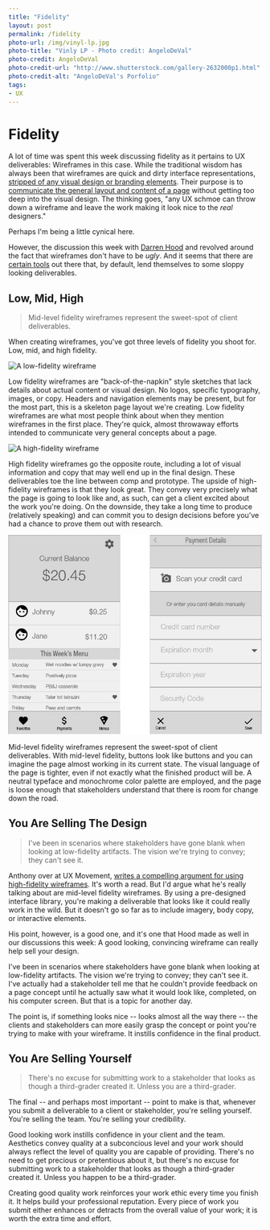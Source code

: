 ```yaml
---
title: "Fidelity"
layout: post
permalink: /fidelity
photo-url: /img/vinyl-lp.jpg
photo-title: "Vinly LP - Photo credit: AngeloDeVal"
photo-credit: AngeloDeVal
photo-credit-url: "http://www.shutterstock.com/gallery-2632000p1.html" 
photo-credit-alt: "AngeloDeVal's Porfolio"
tags:
- UX
---
```


# Fidelity

A lot of time was spent this week discussing fidelity as it pertains to UX deliverables: Wireframes in this case. While the traditional wisdom has always been that wireframes are quick and dirty interface representations, [stripped of any visual design or branding elements](http://theuxreview.co.uk/wireframes-beginners-guide/). Their purpose is to [communicate the general layout and content of a page](https://medium.com/@danritz/wireframes-a-good-communication-tool-a-poor-design-tool-1bc64b033962#.xbomavigp) without getting too deep into the visual design. The thinking goes, "any UX schmoe can throw down a wireframe and leave the work making it look nice to the *real* designers."

Perhaps I'm being a little cynical here. 

However, the discussion this week with [Darren Hood](http://www.dwilliamhood.com/) and revolved around the fact that wireframes don't have to be *ugly*. And it seems that there are [certain tools](https://balsamiq.com/) out there that, by default, lend themselves to some sloppy looking deliverables.

## Low, Mid, High

> Mid-level fidelity wireframes represent the sweet-spot of client deliverables.

When creating wireframes, you've got three levels of fidelity you shoot for. Low, mid, and high fidelity.

![A low-fidelity wireframe](https://media.balsamiq.com/img/examples/mytunez-sketch.png "A low-fidelity wireframe")

Low fidelity wireframes are "back-of-the-napkin" style sketches that lack details about actual content or visual design. No logos, specific typography, images, or copy. Headers and navigation elements may be present, but for the most part, this is a skeleton page layout we're creating. Low fidelity wireframes are what most people think about when they mention wireframes in the first place. They're quick, almost throwaway efforts intended to communicate very general concepts about a page.

![A high-fidelity wireframe](https://blog.pidoco.com/wp-content/uploads/2010/05/pidoco_hifi_homepage.png "A high-fidelity wireframe")

High fidelity wireframes go the opposite route, including a lot of visual information and copy that may well end up in the final design. These deliverables toe the line between comp and prototype. The upside of high-fidelity wireframes is that they look great. They convey very precisely what the page is going to look like and, as such, can get a client excited about the work you're doing. On the downside, they take a long time to produce (relatively speaking) and can commit you to design decisions before you've had a chance to prove them out with research.

![A mid-level wireframe I'm using for this week's assignment](img/mid-level-wireframe.jpg "A mid-level wireframe I'm using for this week's assignment")

Mid-level fidelity wireframes represent the sweet-spot of client deliverables. With mid-level fidelity, buttons look like buttons and you can imagine the page almost working in its current state. The visual language of the page is tighter, even if not exactly what the finished product will be. A neutral typeface and monochrome color palette are employed, and the page is loose enough that stakeholders understand that there is room for change down the road.

## You Are Selling The Design

> I've been in scenarios where stakeholders have gone blank when looking at low-fidelity artifacts. The vision we're trying to convey; they can't see it. 

Anthony over at UX Movement, [writes a compelling argument for using high-fidelity wireframes](http://uxmovement.com/wireframes/4-things-no-one-told-me-about-high-fidelity-wireframes/). It's worth a read. But I'd argue what he's really talking about are mid-level fidelity wireframes. By using a pre-designed interface library, you're making a deliverable that looks like it could really work in the wild. But it doesn't go so far as to include imagery, body copy, or interactive elements.

His point, however, is a good one, and it's one that Hood made as well in our discussions this week: A good looking, convincing wireframe can really help sell your design.

I've been in scenarios where stakeholders have gone blank when looking at low-fidelity artifacts. The vision we're trying to convey; they can't see it. I've actually had a stakeholder tell me that he couldn't provide feedback on a page concept until he actually saw what it would look like, completed, on his computer screen. But that is a topic for another day.

The point is, if something looks nice -- looks almost all the way there -- the clients and stakeholders can more easily grasp the concept or point you're trying to make with your wireframe. It instills confidence in the final product.

## You Are Selling Yourself

> There's no excuse for submitting work to a stakeholder that looks as though a third-grader created it. Unless you are a third-grader.

The final -- and perhaps most important -- point to make is that, whenever you submit a deliverable to a client or stakeholder, you're selling yourself. You're selling the team. You're selling your credibility.

Good looking work instills confidence in your client and the team. Aesthetics convey quality at a subconcious level and your work should always reflect the level of quality you are capable of providing. There's no need to get precious or pretentious about it, but there's no excuse for submitting work to a stakeholder that looks as though a third-grader created it. Unless you happen to be a third-grader.

Creating good quality work reinforces your work ethic every time you finish it. It helps build your professional reputation. Every piece of work you submit either enhances or detracts from the overall value of your work; it is worth the extra time and effort.


